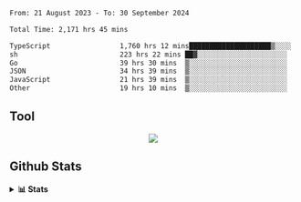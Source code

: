 <!--START_SECTION:waka-->

```txt
From: 21 August 2023 - To: 30 September 2024

Total Time: 2,171 hrs 45 mins

TypeScript                 1,760 hrs 12 mins████████████████████▒░░░░   81.05 %
sh                         223 hrs 22 mins ██▓░░░░░░░░░░░░░░░░░░░░░░   10.29 %
Go                         39 hrs 30 mins  ▒░░░░░░░░░░░░░░░░░░░░░░░░   01.82 %
JSON                       34 hrs 39 mins  ▒░░░░░░░░░░░░░░░░░░░░░░░░   01.60 %
JavaScript                 21 hrs 39 mins  ▒░░░░░░░░░░░░░░░░░░░░░░░░   01.00 %
Other                      19 hrs 10 mins  ▒░░░░░░░░░░░░░░░░░░░░░░░░   00.88 %
```

<!--END_SECTION:waka-->

## Tool
<p align="center">
  <a href="https://github.com/chaninlaw">
    <img src="https://skillicons.dev/icons?i=js,typescript,express,nodejs,react,next,postgres,mongodb,html,css,styledcomponents,tailwind,materialui,figma,git,github&perline=8" />
  </a>
</p>

## Github Stats
<details close>
  <summary><b>📊 Stats</b></summary>
  <div align = "center">
    
<picture>
  <source
    srcset="https://github-readme-stats.vercel.app/api?username=chaninlaw&show_icons=true&theme=dark"
    media="(prefers-color-scheme: dark)"
  />
  <source
    srcset="https://github-readme-stats.vercel.app/api?username=chaninlaw&show_icons=true"
    media="(prefers-color-scheme: light), (prefers-color-scheme: no-preference)"
  />
  <img src="https://github-readme-stats.vercel.app/api?username=chaninlaw&show_icons=true" />
</picture>
    
<picture>
  <source
    srcset="https://github-readme-stats.vercel.app/api/top-langs/?username=chaninlaw&layout=donut&theme=dark"
    media="(prefers-color-scheme: dark)"
  />
  <source
    srcset="https://github-readme-stats.vercel.app/api/top-langs/?username=chaninlaw&layout=donut"
    media="(prefers-color-scheme: light), (prefers-color-scheme: no-preference)"
  />
  <img src="https://github-readme-stats.vercel.app/api/top-langs/?username=chaninlaw&layout=donut" />
</picture>
    
  </div>
  
</details>

